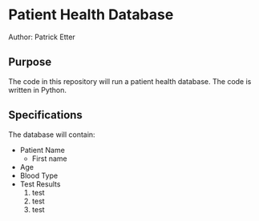 # Patient Health Database

Author: Patrick Etter

## Purpose
The code in this repository will run a patient health database.
The code is written in Python.

## Specifications

The database will contain:
* Patient Name
    - First name
* Age
* Blood Type
* Test Results
    1. test
    1. test
    3. test